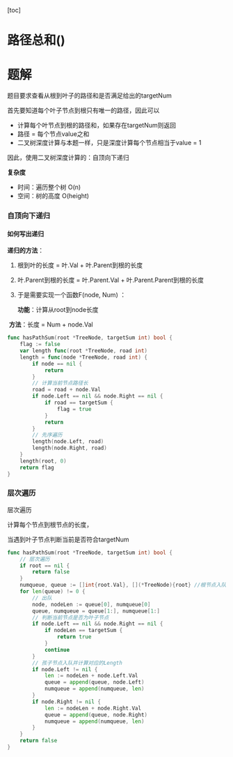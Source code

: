 [toc]



# 路径总和()







# 题解

题目要求查看从根到叶子的路径和是否满足给出的targetNum



首先要知道每个叶子节点到根只有唯一的路径，因此可以

- 计算每个叶节点到根的路径和，如果存在targetNum则返回
- 路径 = 每个节点value之和
- 二叉树深度计算与本题一样，只是深度计算每个节点相当于value = 1

因此，使用二叉树深度计算的：自顶向下递归

**复杂度**

- 时间：遍历整个树 O(n)
- 空间：树的高度 O(height)







### **自顶向下递归**

#### 如何写出递归

**递归的方法**：   

1. 根到叶的长度 = 叶.Val + 叶.Parent到根的长度

2. 叶.Parent到根的长度 = 叶.Parent.Val + 叶.Parent.Parent到根的长度

3. 于是需要实现一个函数F(node, Num) ：

   **功能**：计算从root到node长度

​    	**方法**：长度 = Num + node.Val



```go
func hasPathSum(root *TreeNode, targetSum int) bool {
    flag := false
    var length func(root *TreeNode, road int)
    length = func(node *TreeNode, road int) {
        if node == nil {
            return
        }
        // 计算当前节点路径长
        road = road + node.Val
        if node.Left == nil && node.Right == nil {
            if road == targetSum {
                flag = true
            }
            return
        }
        // 先序遍历
        length(node.Left, road)
        length(node.Right, road)
    }
    length(root, 0)
    return flag
}
```





### 层次遍历

层次遍历

计算每个节点到根节点的长度，

当遇到叶子节点判断当前是否符合targetNum

```go
func hasPathSum(root *TreeNode, targetSum int) bool {
    // 层次遍历
    if root == nil {
        return false
    }
    numqueue, queue := []int{root.Val}, [](*TreeNode){root} //根节点入队
    for len(queue) != 0 {
        // 出队
        node, nodeLen := queue[0], numqueue[0]
        queue, numqueue = queue[1:], numqueue[1:]
        // 判断当前节点是否为叶子节点
        if node.Left == nil && node.Right == nil {
            if nodeLen == targetSum {
                return true
            }
            continue
        }
        // 孩子节点入队并计算对应的Length
        if node.Left != nil {
            len := nodeLen + node.Left.Val
            queue = append(queue, node.Left)
            numqueue = append(numqueue, len)
        }
        if node.Right != nil {
            len := nodeLen + node.Right.Val
            queue = append(queue, node.Right)
            numqueue = append(numqueue, len)
        }
    }
    return false
}
```

